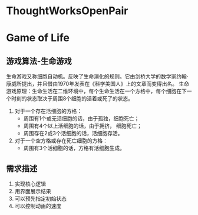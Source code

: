 # ThoughtWorksOpenPair

# Game of Life 

## 游戏算法-生命游戏

生命游戏又称细胞自动机。反映了生命演化的规则。它由剑桥大学的数学家约翰·康威所提出，并且借由1970年发表在《科学美国人》上的文章而变得出名。
生命游戏原理：生命生活在二维环境中，每个生命生活在一个方格中，每个细胞在下一个时刻的状态取决于周围8个细胞的活着或死了的状态。

1. 对于一个存在活细胞的方格：
    - 周围有1个或无活细胞的话，由于孤独，细胞死亡；
    - 周围有4个以上活细胞的话，由于拥挤， 细胞死亡；
    - 周围存在2或3个活细胞的话，活细胞存活。
2. 对于一个空方格或存在死亡细胞的方格：
    - 周围有3个活细胞的话，方格有活细胞生成。

## 需求描述

1. 实现核心逻辑
2. 用界面展示结果
3. 可以预先指定初始状态
4. 可以控制动画的速度

